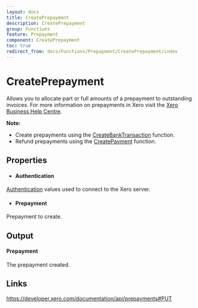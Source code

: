 ```yaml
---
layout: docs
title: CreatePrepayment
description: CreatePrepayment
group: Functions
feature: Prepayment
component: CreatePrepayment
toc: true
redirect_from: docs/Functions/Prepayment/CreatePrepayment/index
---
```

CreatePrepayment
============

Allows you to allocate part or full amounts of a prepayment to outstanding invoices. For more information on prepayments in Xero visit the [Xero Business Help Centre](https://help.xero.com/int/BankAccounts_Prepayments).

**Note:**
- Create prepayments using the [CreateBankTransaction](../../BankTransaction/CreateBankTransaction/Index.md) function.
- Refund prepayments using the [CreatePayment](../../Payment/CreatePayment/Index.md) function.

Properties
----------

- #### Authentication
[Authentication](../../../Common/Authentication/Index.md) values used to connect to the Xero server.
- #### Prepayment
Prepayment to create.


Output
-----
#### Prepayment
The prepayment created.

Links
-----

https://developer.xero.com/documentation/api/prepayments#PUT
